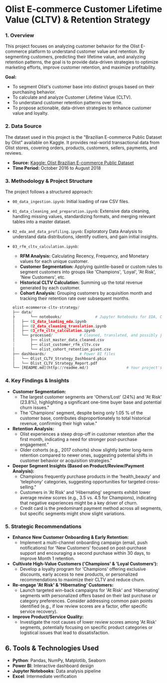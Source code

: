 # Olist E-commerce Customer Lifetime Value (CLTV) & Retention Strategy

### 1. Overview

This project focuses on analyzing customer behavior for the Olist E-commerce platform to understand customer value and retention. By segmenting customers, predicting their lifetime value, and analyzing retention patterns, the goal is to provide data-driven strategies to optimize marketing efforts, improve customer retention, and maximize profitability.

**Goal:**

- To segment Olist's customer base into distinct groups based on their purchasing behavior.
- To calculate and analyze Customer Lifetime Value (CLTV).
- To understand customer retention patterns over time.
- To propose actionable, data-driven strategies to enhance customer value and loyalty.

### 2. Data Source

The dataset used in this project is the "Brazilian E-commerce Public Dataset by Olist" available on Kaggle. It provides real-world transactional data from Olist stores, covering orders, products, customers, sellers, payments, and reviews.

- **Source:** [Kaggle: Olist Brazilian E-commerce Public Dataset](https://www.kaggle.com/datasets/olistbr/brazilian-ecommerce)
- **Time Period:** October 2016 to August 2018

### 3. Methodology & Project Structure

The project follows a structured approach:

- `00_data_ingestion.ipynb`: Initial loading of raw CSV files.
- `01_data_cleaning_and_preparation.ipynb`: Extensive data cleaning, handling missing values, standardizing formats, and merging relevant tables into a master dataset.
- `02_eda_and_data_profiling.ipynb`: Exploratory Data Analysis to understand data distributions, identify outliers, and gain initial insights.
- `03_rfm_cltv_calculation.ipynb`:
    - **RFM Analysis:** Calculating Recency, Frequency, and Monetary values for each unique customer.
    - **Customer Segmentation:** Applying quintile-based or custom rules to segment customers into groups like 'Champions', 'Loyal', 'At Risk', 'New Customers', etc.
    - **Historical CLTV Calculation:** Summing up the total revenue generated by each customer.
    - **Cohort Analysis:** Grouping customers by acquisition month and tracking their retention rate over subsequent months.
    
    ```python
    olist-ecommerce-cltv-strategy/
    ├── data/
    ├       └── notebooks/               # Jupyter Notebooks for EDA, Cleaning, RFM/CLTV calculations
    │   ├── 01_data_loading_eda.ipynb
    │   ├── 02_data_cleaning_translation.ipynb
    │   ├── 03_rfm_cltv_calculation.ipynb
    │   └── processed/            # Cleaned, translated, and possibly joined CSVs/Parquet files
    │       ├── olist_master_data_cleaned.csv
    |       ├── olist_customer_rfm_cltv.csv
    │       └── olist_cohort_retention_pivot.csv 
    ├── dashboards/               # Power BI files
    │   └── Olist_CLTV_Strategy_Dashboard.pbix
    │   └── Olist_CLTV_Strategy_Report.pdf
    └── [README.md](http://readme.md/)                 # Your project's summary and impact statement
    ```
    

### 4. Key Findings & Insights

- **Customer Segmentation:**
    - The largest customer segments are 'Others/Lost' (24%)  and 'At Risk' (23.8%), highlighting a significant one-time buyer base and potential churn issues."
    - The 'Champions' segment, despite being only 1.05 % of the customer base, contributes disproportionately to total historical revenue, confirming their high value."
- **Retention Analysis:**
    - Olist experiences a steep drop-off in customer retention after the first month, indicating a need for stronger post-purchase engagement."
    - Older cohorts (e.g., 2017 cohorts) show slightly better long-term retention compared to newer ones, suggesting potential shifts in customer behavior or acquisition strategies."
- **Deeper Segment Insights (Based on Product/Review/Payment Analysis):**
    - Champions frequently purchase products in the 'health_beauty' and 'telephony' categories, suggesting opportunities for targeted cross-selling."
    - Customers in 'At Risk' and 'Hibernating' segments exhibit lower average review scores (e.g., 3.5 vs. 4.5 for Champions), indicating that negative experiences might be a key driver of churn.
    - Credit card is the predominant payment method across all segments, but specific segments might show slight variations.

### 5. Strategic Recommendations

- **Enhance New Customer Onboarding & Early Retention:**
    - Implement a multi-channel onboarding campaign (email, push notifications) for 'New Customers' focused on post-purchase support and encouraging a second purchase within 30 days, to improve Month 1 retention.
- **Cultivate High-Value Customers ('Champions' & 'Loyal Customers'):**
    - Develop a loyalty program for 'Champions' offering exclusive discounts, early access to new products, or personalized recommendations to maximize their CLTV and reduce churn.
- **Re-engage 'At Risk' & 'Hibernating' Customers:**
    - Launch targeted win-back campaigns for 'At Risk' and 'Hibernating' segments with personalized offers based on their last purchase or category preferences. Consider addressing common pain points identified (e.g., if low review scores are a factor, offer specific service recovery).
- **Improve Product/Service Quality:**
    - Investigate the root causes of lower review scores among 'At Risk' segments, potentially focusing on specific product categories or logistical issues that lead to dissatisfaction.
## 6. Tools & Technologies Used
- **Python**: Pandas, NumPy, Matplotlib, Seaborn
- **Power BI**: Interactive dashboard design
- **Jupyter Notebooks**: Data analysis pipeline
- **Excel**: Intermediate verification
